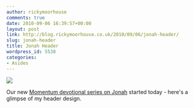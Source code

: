 ```yaml
---
author: rickymoorhouse
comments: true
date: 2010-09-06 16:39:57+00:00
layout: post
link: http://blog.rickymoorhouse.co.uk/2010/09/06/jonah-header/
slug: jonah-header
title: Jonah Header
wordpress_id: 5538
categories:
- Asides
---
```


![](http://rickymoorhouse.files.wordpress.com/2010/09/jonah-splash.png)


Our new [Momentum devotional series on Jonah](http://http://samespirit.net/momentum/category/devotionals/jonah/) started today - here's a glimpse of my header design.
